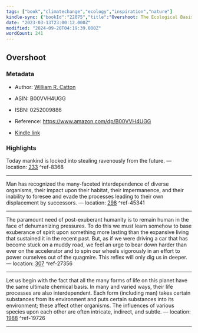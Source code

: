 ```yaml
---
tags: ["book","climatechange","ecology","inspiration","nature"]
kindle-sync: {"bookId":"22075","title":"Overshoot: The Ecological Basis of Revolutionary Change","author":"William R. Catton","asin":"B00VVH4UGG","lastAnnotatedDate":"2023-03-07","bookImageUrl":"https://m.media-amazon.com/images/I/51geicggF5L._SY160.jpg","highlightsCount":4}
date: "2023-03-13T23:00:12.000Z"
modified: "2024-09-20T04:19:39.000Z"
wordCount: 241
---
```

## Overshoot
### Metadata

* Author: [William R. Catton](https://www.amazon.comundefined)

* ASIN: B00VVH4UGG

* ISBN: 0252009886

* Reference: <https://www.amazon.com/dp/B00VVH4UGG>

* [Kindle link](kindle://book?action=open&asin=B00VVH4UGG)

### Highlights

Today mankind is locked into stealing ravenously from the future. — location: [233](kindle://book?action=open&asin=B00VVH4UGG&location=233) ^ref-8368

---

Man has recognized the many-faceted interdependence of diverse organisms, their impact upon their habitat, their impermanence, and their inability to foresee and evade the processes leading to their own displacement by successors. — location: [298](kindle://book?action=open&asin=B00VVH4UGG&location=298) ^ref-45341

---

The paramount need of post-exuberant humanity is to remain human in the face of dehumanizing pressures. To do this we must learn somehow to base exuberance of spirit upon something more lasting than the expansive living that sustained it in the recent past. But, as if we were driving a car that has become stuck on a muddy road, we feel an urge to bear down harder than ever on the accelerator and to spin our wheels vigorously in an effort to power ourselves out of the quagmire. This reflex will only dig us in deeper. — location: [307](kindle://book?action=open&asin=B00VVH4UGG&location=307) ^ref-27356

---

Let us begin with the fact that all the many forms of life on this planet have the same ultimate chemical basis. In many and varied ways, their life processes are also interdependent. Each form (including man) takes certain substances from its environment and puts certain substances into its environment; these affect other organisms. The influences of various species upon each other are often intricate, indirect, and subtle. — location: [1988](kindle://book?action=open&asin=B00VVH4UGG&location=1988) ^ref-19726

---
